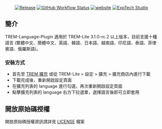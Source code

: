 <div align="center">
<a href="https://github.com/ExpTechTW/TREM-Language-Plugin/releases/latest"><img alt="Release" src="https://img.shields.io/github/v/release/ExpTechTW/TREM-Language-Plugin"></a>
<a href="https://github.com/ExpTechTW/TREM-Lite/actions/workflows/github_actions.yml"><img alt="GitHub Workflow Status" src="https://github.com/ExpTechTW/TREM-Lite/actions/workflows/github_actions.yml/badge.svg"></a>
<a href="https://exptech.dev/trem"><img alt="website" src="https://img.shields.io/badge/website-exptech.dev-purple.svg"></a>
<a href="https://discord.gg/5dbHqV8ees"><img alt="ExpTech Studio"  src="https://img.shields.io/discord/926545182407688273?color=%235865F2&logo=discord&logoColor=white"></a>
</div>

## 簡介

TREM-Language-Plugin 適用於 TREM-Lite 3.1.0-rc.2 以上版本，目前支援十種語言 (繁體中文、簡體中文、英語、韓語、日本語、越南語、印尼語、泰語、菲律賓語、俄羅斯語)。

### 安裝方式

- 首先至 [TREM 擴充](https://exptechtw.github.io/trem-plugins/) 或從 TREM-Lite > 設定 > 擴充 > 擴充商店內進行下載
- 下載完成後，重新開啟設定頁面
- 在擴充列表的 language 進行勾選，再次重新開啟設定頁面
- 點擊擴充列表的 language 右方下拉選單，選擇語言後即可立即套用

## 開放原始碼授權

開放原始碼授權資訊請詳見 [LICENSE](LICENSE) 檔案
